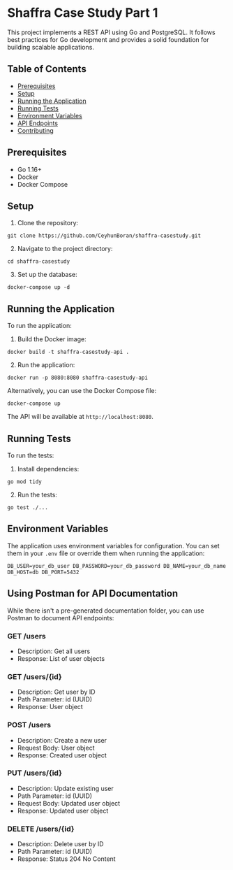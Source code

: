 # Shaffra Case Study Part 1

This project implements a REST API using Go and PostgreSQL. It follows best practices for Go development and provides a solid foundation for building scalable applications.

## Table of Contents

- [Prerequisites](#prerequisites)
- [Setup](#setup)
- [Running the Application](#running-the-application)
- [Running Tests](#running-tests)
- [Environment Variables](#environment-variables)
- [API Endpoints](#api-endpoints)
- [Contributing](#contributing)

## Prerequisites

- Go 1.16+
- Docker
- Docker Compose

## Setup

1. Clone the repository:

```git clone https://github.com/CeyhunBoran/shaffra-casestudy.git```


2. Navigate to the project directory:

```cd shaffra-casestudy```


3. Set up the database:

```docker-compose up -d```


## Running the Application

To run the application:

1. Build the Docker image:

```docker build -t shaffra-casestudy-api .```


2. Run the application:

```docker run -p 8080:8080 shaffra-casestudy-api```


Alternatively, you can use the Docker Compose file:

```docker-compose up```


The API will be available at `http://localhost:8080`.

## Running Tests

To run the tests:

1. Install dependencies:

```go mod tidy```


2. Run the tests:

```go test ./...```


## Environment Variables

The application uses environment variables for configuration. You can set them in your `.env` file or override them when running the application:

```DB_USER=your_db_user DB_PASSWORD=your_db_password DB_NAME=your_db_name DB_HOST=db DB_PORT=5432```


## Using Postman for API Documentation

While there isn't a pre-generated documentation folder, you can use Postman to document API endpoints:


### GET /users
- Description: Get all users
- Response: List of user objects

### GET /users/{id}
- Description: Get user by ID
- Path Parameter: id (UUID)
- Response: User object

### POST /users
- Description: Create a new user
- Request Body: User object
- Response: Created user object

### PUT /users/{id}
- Description: Update existing user
- Path Parameter: id (UUID)
- Request Body: Updated user object
- Response: Updated user object

### DELETE /users/{id}
- Description: Delete user by ID
- Path Parameter: id (UUID)
- Response: Status 204 No Content